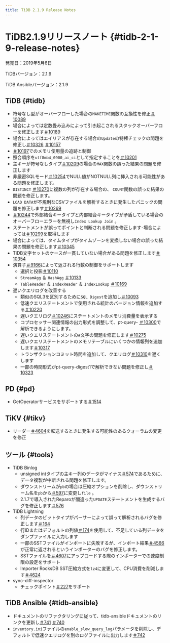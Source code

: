 ```yaml
---
title: TiDB 2.1.9 Release Notes
---
```


# TiDB2.1.9リリースノート {#tidb-2-1-9-release-notes}

発売日：2019年5月6日

TiDBバージョン：2.1.9

TiDB Ansibleバージョン：2.1.9

## TiDB {#tidb}

-   符号なし型がオーバーフローした場合の`MAKETIME`関数の互換性を修正[＃10089](https://github.com/pingcap/tidb/pull/10089)
-   場合によっては定数畳み込みによって引き起こされるスタックオーバーフローを修正します[＃10189](https://github.com/pingcap/tidb/pull/10189)
-   場合によってはエイリアスが存在する場合の`Update`の特権チェックの問題を修正し[＃10326](https://github.com/pingcap/tidb/pull/10326) [＃10157](https://github.com/pingcap/tidb/pull/10157)
-   [＃10197](https://github.com/pingcap/tidb/pull/10197)でのメモリ使用量の追跡と制御
-   照合順序を`utf8mb4_0900_ai_ci`として指定することを[＃10201](https://github.com/pingcap/tidb/pull/10201)
-   主キーが符号なしタイプ[＃10209](https://github.com/pingcap/tidb/pull/10209)の場合の`MAX`関数の誤った結果の問題を修正します
-   非厳密SQLモード[＃10254](https://github.com/pingcap/tidb/pull/10254)でNULL値がNOTNULL列に挿入される可能性がある問題を修正します。
-   `DISTINCT` [＃10270](https://github.com/pingcap/tidb/pull/10270)に複数の列が存在する場合の、 `COUNT`関数の誤った結果の問題を修正します。
-   `LOAD DATA`が不規則なCSVファイルを解析するときに発生したパニックの問題を修正します[＃10269](https://github.com/pingcap/tidb/pull/10269)
-   [＃10244](https://github.com/pingcap/tidb/pull/10244)で外部結合キータイプと内部結合キータイプが矛盾している場合のオーバーフローエラーを無視し`Index Lookup Join` 。
-   ステートメントが誤ってポイントと判断される問題を修正します-場合によっては[＃10299](https://github.com/pingcap/tidb/pull/10299)を取得します
-   場合によっては、タイムタイプがタイムゾーンを変換しない場合の誤った結果の問題を修正します[＃10345](https://github.com/pingcap/tidb/pull/10345)
-   TiDB文字セットのケースが一貫していない場合がある問題を修正します[＃10354](https://github.com/pingcap/tidb/pull/10354)
-   演算子[＃9166](https://github.com/pingcap/tidb/issues/9166)によって返される行数の制御をサポートします
    -   選択と投影[＃10110](https://github.com/pingcap/tidb/pull/10110)
    -   `StreamAgg` ＆ `HashAgg` [＃10133](https://github.com/pingcap/tidb/pull/10133)
    -   `TableReader` ＆ `IndexReader` ＆ `IndexLookup` [＃10169](https://github.com/pingcap/tidb/pull/10169)
-   遅いクエリログを改善する
    -   類似のSQL3を区別するために`SQL Digest`を追加し[＃10093](https://github.com/pingcap/tidb/pull/10093)
    -   低速クエリステートメントで使用される統計のバージョン情報を追加する[＃10220](https://github.com/pingcap/tidb/pull/10220)
    -   遅いクエリログ[＃10246](https://github.com/pingcap/tidb/pull/10246)にステートメントのメモリ消費量を表示する
    -   コプロセッサー関連情報の出力形式を調整して、pt-query- [＃10300](https://github.com/pingcap/tidb/pull/10300)で解析できるようにします。
    -   遅いクエリステートメントの`#`文字の問題を修正します[＃10275](https://github.com/pingcap/tidb/pull/10275)
    -   遅いクエリステートメントのメモリテーブルにいくつかの情報列を追加します[＃10317](https://github.com/pingcap/tidb/pull/10317)
    -   トランザクションコミット時間を追加して、クエリログ[＃10310](https://github.com/pingcap/tidb/pull/10310)を遅くします
    -   一部の時間形式がpt-query-digest1で解析できない問題を修正し[＃10323](https://github.com/pingcap/tidb/pull/10323)

## PD {#pd}

-   GetOperatorサービスをサポートする[＃1514](https://github.com/pingcap/pd/pull/1514)

## TiKV {#tikv}

-   リーダー[＃4604](https://github.com/tikv/tikv/pull/4604)を転送するときに発生する可能性のあるクォーラムの変更を修正

## ツール {#tools}

-   TiDB Binlog
    -   unsigned intタイプの主キー列のデータがマイナス[＃574](https://github.com/pingcap/tidb-binlog/pull/574)であるために、データ複製が中断される問題を修正します。
    -   ダウンストリームが`pb`の場合は圧縮オプションを削除し、ダウンストリーム名を`pb`から[＃597](https://github.com/pingcap/tidb-binlog/pull/575)に変更し`file` 。
    -   2.1.7で導入されたReparoが間違った`UPDATE`ステートメントを生成するバグを修正します[＃576](https://github.com/pingcap/tidb-binlog/pull/576)
-   TiDB Lightning
    -   列データのビットタイプがパーサーによって誤って解析されるバグを修正します[＃164](https://github.com/pingcap/tidb-lightning/pull/164)
    -   行IDまたはデフォルトの列値[＃174](https://github.com/pingcap/tidb-lightning/pull/174)を使用して、不足している列データをダンプファイルに入力します
    -   一部のSSTファイルがインポートに失敗するが、インポート結果[＃4566](https://github.com/tikv/tikv/pull/4566)が正常に返されるというインポーターのバグを修正します。
    -   SSTファイルを[＃4607](https://github.com/tikv/tikv/pull/4607)にアップロードする際のインポーターでの速度制限の設定をサポート
    -   Importer RocksDB SST圧縮方式を`lz4`に変更して、CPU消費を削減します[＃4624](https://github.com/tikv/tikv/pull/4624)
-   sync-diff-inspector
    -   チェックポイント[＃227](https://github.com/pingcap/tidb-tools/pull/227)をサポート

## TiDB Ansible {#tidb-ansible}

-   ドキュメントのリファクタリングに従って、tidb-ansibleドキュメントのリンクを更新し[＃741](https://github.com/pingcap/tidb-ansible/pull/741) [＃740](https://github.com/pingcap/tidb-ansible/pull/740)
-   `inventory.ini`ファイルの`enable_slow_query_log`パラメータを削除し、デフォルトで低速クエリログを別のログファイルに出力します[＃742](https://github.com/pingcap/tidb-ansible/pull/742)
